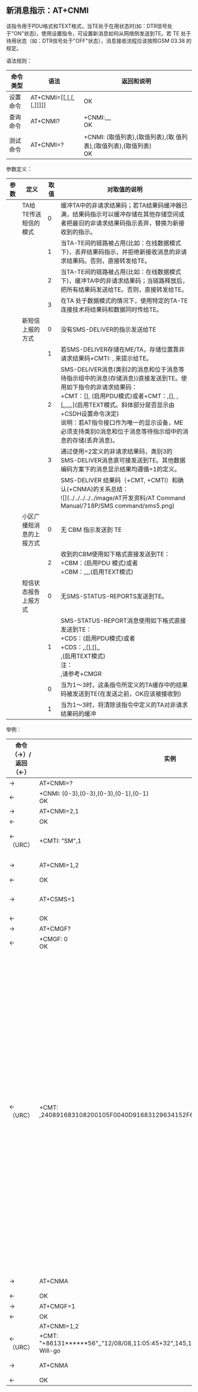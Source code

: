 ## 新消息指示：AT+CNMI

该指令用于PDU格式和TEXT格式，当TE处于在用状态时(如：DTR信号处于"ON"状态)，使用设置指令，可设置新消息如何从网络侧发送到TE。若 TE 处于待用状态（如：DTR信号处于"OFF"状态），消息接收流程应该按照GSM 03.38 的规定。

语法规则：

| 命令类型 | 语法                                          | 返回和说明                                                   |
| -------- | --------------------------------------------- | ------------------------------------------------------------ |
| 设置命令 | AT+CNMI=[<mode>[,<mt>[,<bm>[,<ds>[,<bfr>]]]]] | OK                                                           |
| 查询命令 | AT+CNMI?                                      | +CNMI:<mode>,<mt>,<bm>,<ds>,<bfr> <br>OK                     |
| 测试命令 | AT+CNMI=?                                     | +CNMI: (<mode>取值列表),(<mt>取值列表),(<bm>取 值列表),(<ds>取值列表),(<bfr>取值列表) <br>OK |

 

参数定义：

| 参数   | 定义                     | 取值 | 对取值的说明                                                 |
| ------ | ------------------------ | ---- | ------------------------------------------------------------ |
| <mode> | TA给TE传送短信的模式     | 0    | 缓冲TA中的非请求结果码；若TA结果码缓冲器已满，结果码指示可以缓冲存储在其他存储空间或者把最旧的非请求结果码指示丢弃，替换为新接收到的指示。 |
|        |                          | 1    | 当TA-TE间的链路被占用(比如：在线数据模式下)，丢弃结果码指示，并拒绝新接收消息的非请求结果码。否则，直接转发给TE。 |
|        |                          | 2    | 当TA-TE间的链路被占用(比如：在线数据模式下)，缓冲TA中的非请求结果码；当链路释放后，把所有结果码发送给TE。否则，直接转发给TE。 |
|        |                          | 3    | 在TA 处于数据模式的情况下，使用特定的TA-TE 连接技术将结果码和数据同时传给TE。 |
| <mt>   | 新短信上报的方式         | 0    | 没有SMS-DELIVER的指示发送给TE                                |
|        |                          | 1    | 若SMS-DELIVER存储在ME/TA，存储位置靠非请求结果码+CMTI: <mem>,<index> 来提示给TE。 |
|        |                          | 2    | SMS-DELIVER消息(类别2的消息和位于消息等待指示组中的消息(存储消息))直接发送到TE。使用如下指令的非请求结果码： <br>+CMT：[<alpha>],<length><CR><LF><pdu> (启用PDU模式)或者+CMT：<oa>,[<alpha>],<scts> ,<tooa>[*,<fo>,<pid>,<dcs>,<sca>,<tosca>,<length>*]<CR><LF><data>(启用TEXT模式。斜体部分是否显示由+CSDH设置命令决定) <br>说明：若AT指令接口作为唯一的显示设备，ME必须支持类别0消息和位于消息等待指示组中的消息的存储(丢弃消息)。 |
|        |                          | 3    | 通过使用<mt>=2定义的非请求结果码，类别3的SMS-DELIVER消息直可接发送到TE。其他数据编码方案下的消息显示结果均遵循<mt>=1的定义。 |
|        |                          |      | SMS-DELIVER 结果码（+CMT, +CMTI）和确认(+CNMA)的关系总结：<br>![](../../../../../image/AT开发资料/AT Command Manual/718P/SMS command/sms5.png) |
| <bm>   | 小区广播短消息的上报方式 | 0    | 无 CBM 指示发送到 TE                                         |
|        |                          | 2    | 收到的CBM使用如下格式直接发送到TE：<br>+CBM：<length><CR><LF><pdu>(启用PDU 模式)或者<br>+CBM：<sn>,<mid>,<dcs>,<page>,<pages><CR><LF><data>(启用TEXT模式) |
| <ds>   | 短信状态报告上报方式     | 0    | 无SMS-STATUS-REPORTS发送到TE。                               |
|        |                          | 1    | SMS-STATUS-REPORT消息使用如下格式直接发送到TE：<br>+CDS：<length><CR><LF><pdu>(启用PDU模式)或者<br>+CDS：<fo>,<mr>,[<ra>],[<tora>],<scts>, <dt>,<st>(启用TEXT模式)<br>注：<dt>,<st>请参考+CMGR |
| <bfr>  |                          | 0    | 当<mode>为1～3时，这条指令所定义的TA缓存中的结果码被发送到TE(在发送之前，OK应该被接收到) |
|        |                          | 1    | 当<mode>为1～3时，将清除该指令中定义的TA对非请求结果码的缓冲 |

 

举例：

| 命令（→）/返回（←） | 实例                                                         | 解释和说明                                                   |
| ------------------- | ------------------------------------------------------------ | ------------------------------------------------------------ |
| →                   | AT+CNMI=?                                                    | 查询参数范围                                                 |
| ←                   | +CNMI: (0-3),(0-3),(0-3),(0-1),(0-1) <br>OK                  | 模块查询结果                                                 |
| →                   | AT+CNMI=2,1                                                  | 设置CNMI参数                                                 |
| ←                   | OK                                                           |                                                              |
| ←（URC）            | +CMTI: "SM",1                                                | 此时收到一个短信，缓存在<mem1>中，只用+CMTI上报新短信位置索引 |
| →                   | AT+CNMI=1,2                                                  | 设置<mt>=2，即新短信不缓存，直接上报                         |
| ←                   | OK                                                           |                                                              |
| →                   | AT+CSMS=1                                                    | 必须把+CSMS的第一个参数设置为1，才支持+CNMA命令              |
| ←                   | OK                                                           |                                                              |
| →                   | AT+CMGF?                                                     | 查询当前短信模式                                             |
| ←                   | +CMGF: 0<br> OK                                              | 是PDU模式                                                    |
| ←（URC）            | +CMT: ,240891683108200105F0040D91683129634152F600002180804184422304F7349B0D | 此时收到一个PDU短信，具体分析如下：<br>+CMT: ,24<br>24-PUD长度，短信中心号码不算在PDU内<br>08- Length of SCA，短信中心地址长度（按字节数计算，包括91在内）<br>91- 短信中心地址的TON/NPI<br>683108200105F0- <br>短信中心地址，需要两两反转，反转后是8613800210500。<br>04- First Octet，PDU的首字节<br>0D-源地址长度（号码长度）<br>91683129634152F6- <br>源地址。需要两两反转，反转后是8613923614256<br>00- PID（Protocol Identifier）<br>00- DCS（Data Coding Scheme），0表示7BIT GSM DEFAULT<br>21808041844223-<br> SCTS（SM Center Time Stamp），短信中心时间戳，表示SC收到短信的时间为:12年8月8日14:48:24,+8GMT<br>04- 用户数据的长度<br>F7349B0D- 7BIT GSM DEFAULT编码的will |
| →                   | AT+CNMA                                                      | 收到短信消息后，立即发送AT+CNMA命令                          |
| ←                   | OK                                                           |                                                              |
| →                   | AT+CMGF=1                                                    | 设置为TEXT模式                                               |
| ←                   | OK                                                           |                                                              |
|                     | AT+CNMI=1,2                                                  |                                                              |
| ←（URC）            | +CMT: "+86131******56",,"12/08/08,11:05:45+32",145,17,0,0,"+8613800210500",145,7 Will-go | 收到一个新短信，是TEXT模式                                   |
| →                   | AT+CNMA                                                      | 收到短信消息后，立即发送AT+CNMA命令                          |
| ←                   | OK                                                           |                                                              |

 
